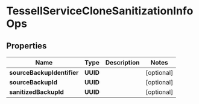 

# TessellServiceCloneSanitizationInfoOps


## Properties

Name | Type | Description | Notes
------------ | ------------- | ------------- | -------------
**sourceBackupIdentifier** | **UUID** |  |  [optional]
**sourceBackupId** | **UUID** |  |  [optional]
**sanitizedBackupId** | **UUID** |  |  [optional]



